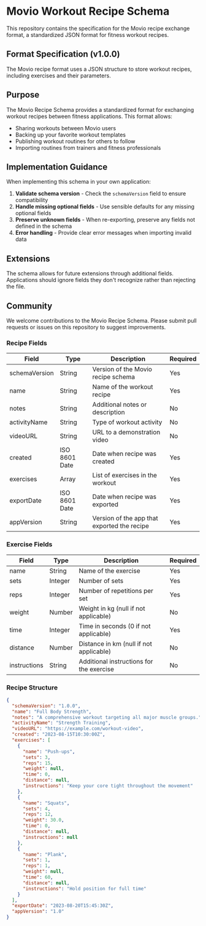 # Movio Workout Recipe Schema

This repository contains the specification for the Movio recipe exchange format, a standardized JSON format for fitness workout recipes.

## Format Specification (v1.0.0)

The Movio recipe format uses a JSON structure to store workout recipes, including exercises and their parameters.

## Purpose

The Movio Recipe Schema provides a standardized format for exchanging workout recipes between fitness applications. This format allows:

- Sharing workouts between Movio users
- Backing up your favorite workout templates
- Publishing workout routines for others to follow
- Importing routines from trainers and fitness professionals

## Implementation Guidance

When implementing this schema in your own application:

1. **Validate schema version** - Check the `schemaVersion` field to ensure compatibility
2. **Handle missing optional fields** - Use sensible defaults for any missing optional fields
3. **Preserve unknown fields** - When re-exporting, preserve any fields not defined in the schema
4. **Error handling** - Provide clear error messages when importing invalid data

## Extensions

The schema allows for future extensions through additional fields. Applications should ignore fields they don't recognize rather than rejecting the file.

## Community

We welcome contributions to the Movio Recipe Schema. Please submit pull requests or issues on this repository to suggest improvements.

### Recipe Fields

| Field | Type | Description | Required |
|-------|------|-------------|----------|
| schemaVersion | String | Version of the Movio recipe schema | Yes |
| name | String | Name of the workout recipe | Yes |
| notes | String | Additional notes or description | No |
| activityName | String | Type of workout activity | No |
| videoURL | String | URL to a demonstration video | No |
| created | ISO 8601 Date | Date when recipe was created | Yes |
| exercises | Array | List of exercises in the workout | Yes |
| exportDate | ISO 8601 Date | Date when recipe was exported | Yes |
| appVersion | String | Version of the app that exported the recipe | Yes |

### Exercise Fields

| Field | Type | Description | Required |
|-------|------|-------------|----------|
| name | String | Name of the exercise | Yes |
| sets | Integer | Number of sets | Yes |
| reps | Integer | Number of repetitions per set | Yes |
| weight | Number | Weight in kg (null if not applicable) | No |
| time | Integer | Time in seconds (0 if not applicable) | Yes |
| distance | Number | Distance in km (null if not applicable) | No |
| instructions | String | Additional instructions for the exercise | No |

### Recipe Structure

```json
{
  "schemaVersion": "1.0.0",
  "name": "Full Body Strength",
  "notes": "A comprehensive workout targeting all major muscle groups.",
  "activityName": "Strength Training",
  "videoURL": "https://example.com/workout-video",
  "created": "2023-08-15T10:30:00Z",
  "exercises": [
    {
      "name": "Push-ups",
      "sets": 3,
      "reps": 15,
      "weight": null,
      "time": 0,
      "distance": null,
      "instructions": "Keep your core tight throughout the movement"
    },
    {
      "name": "Squats",
      "sets": 4,
      "reps": 12,
      "weight": 30.0,
      "time": 0,
      "distance": null,
      "instructions": null
    },
    {
      "name": "Plank",
      "sets": 1,
      "reps": 1,
      "weight": null,
      "time": 60,
      "distance": null,
      "instructions": "Hold position for full time"
    }
  ],
  "exportDate": "2023-08-20T15:45:30Z",
  "appVersion": "1.0"
}


